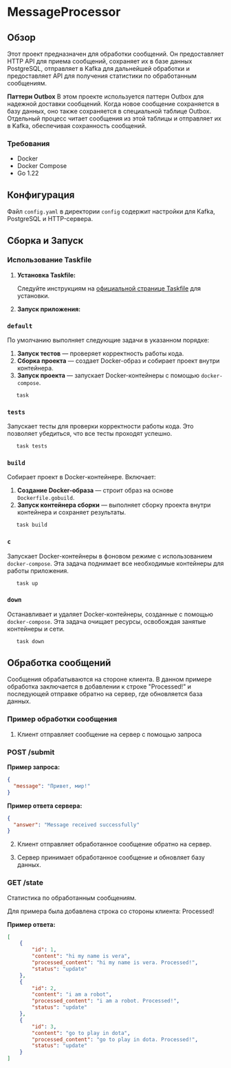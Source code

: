 # MessageProcessor

## Обзор

Этот проект предназначен для обработки сообщений. Он предоставляет HTTP API для приема сообщений, сохраняет их в базе данных PostgreSQL, отправляет в Kafka для дальнейшей обработки и предоставляет API для получения статистики по обработанным сообщениям.

**Паттерн Outbox**
   В этом проекте используется паттерн Outbox для надежной доставки сообщений. Когда новое сообщение сохраняется в базу данных, оно также сохраняется в специальной таблице Outbox. Отдельный процесс читает сообщения из этой таблицы и отправляет их в Kafka, обеспечивая сохранность сообщений.

### Требования

- Docker
- Docker Compose
- Go 1.22

## Конфигурация

Файл `config.yaml` в директории `config` содержит настройки для Kafka, PostgreSQL и HTTP-сервера.

## Сборка и Запуск

### Использование Taskfile

1. **Установка Taskfile:**

   Следуйте инструкциям на [официальной странице Taskfile](https://taskfile.dev/#/installation/) для установки.

2. **Запуск приложения:**


### `default`

По умолчанию выполняет следующие задачи в указанном порядке:
1. **Запуск тестов** — проверяет корректность работы кода.
2. **Сборка проекта** — создает Docker-образ и собирает проект внутри контейнера.
3. **Запуск проекта** — запускает Docker-контейнеры с помощью `docker-compose`.


```sh
   task
```

### `tests`

Запускает тесты для проверки корректности работы кода. Это позволяет убедиться, что все тесты проходят успешно.

```sh
   task tests
```

### `build`

Собирает проект в Docker-контейнере. Включает:
1. **Создание Docker-образа** — строит образ на основе `Dockerfile.gobuild`.
2. **Запуск контейнера сборки** — выполняет сборку проекта внутри контейнера и сохраняет результаты.

```sh
   task build
```

### `c`

Запускает Docker-контейнеры в фоновом режиме с использованием `docker-compose`. Эта задача поднимает все необходимые контейнеры для работы приложения.

```sh
   task up
```

### `down`

Останавливает и удаляет Docker-контейнеры, созданные с помощью `docker-compose`. Эта задача очищает ресурсы, освобождая занятые контейнеры и сети.

```sh
   task down
```

## Обработка сообщений

Сообщения обрабатываются на стороне клиента. В данном примере обработка заключается в добавлении к строке "Processed!" и последующей отправке обратно на сервер, где обновляется база данных.

### Пример обработки сообщения

1. Клиент отправляет сообщение на сервер с помощью запроса 
### POST /submit

**Пример запроса:**

```json
{
  "message": "Привет, мир!"
}
```

**Пример ответа сервера:**

```json
{
  "answer": "Message received successfully"
}
```

2. Клиент отправляет обработанное сообщение обратно на сервер.

3. Сервер принимает обработанное сообщение и обновляет базу данных.

### GET /state

Cтатистика по обработанным сообщениям. 

Для примера была добавлена строка со стороны клиента: Processed!

**Пример ответа:**

```json
[
    {
        "id": 1,
        "content": "hi my name is vera",
        "processed_content": "hi my name is vera. Processed!",
        "status": "update"
    },
    {
        "id": 2,
        "content": "i am a robot",
        "processed_content": "i am a robot. Processed!",
        "status": "update"
    },
    {
        "id": 3,
        "content": "go to play in dota",
        "processed_content": "go to play in dota. Processed!",
        "status": "update"
    }
]
```

